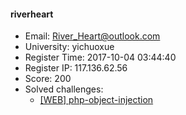 #### riverheart  

* Email: River_Heart@outlook.com  
* University: yichuoxue  
* Register Time: 2017-10-04 03:44:40  
* Register IP: 117.136.62.56  
* Score: 200  
* Solved challenges: 
  * [[WEB] php-object-injection](https://github.com/SniperOJ/Challenges/blob/master/web/php-object-injection.json)  
